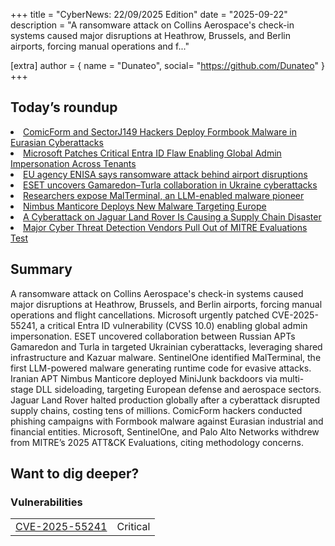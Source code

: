 +++
  title = "CyberNews: 22/09/2025 Edition"
  date = "2025-09-22"
  description = "A ransomware attack on Collins Aerospace's check-in systems caused major disruptions at Heathrow, Brussels, and Berlin airports, forcing manual operations and f..."

  [extra]
  author = { name = "Dunateo", social= "https://github.com/Dunateo" }
  +++
<html><body>
<h2>Today’s roundup</h2>
<li><a href='https://thehackernews.com/2025/09/comicform-and-sectorj149-hackers-deploy.html'>ComicForm and SectorJ149 Hackers Deploy Formbook Malware in Eurasian Cyberattacks</a></li>
<li><a href='https://thehackernews.com/2025/09/microsoft-patches-critical-entra-id.html'>Microsoft Patches Critical Entra ID Flaw Enabling Global Admin Impersonation Across Tenants</a></li>
<li><a href='https://securityaffairs.com/182440/security/eu-agency-enisa-says-ransomware-attack-behind-airport-disruptions.html'>EU agency ENISA says ransomware attack behind airport disruptions</a></li>
<li><a href='https://securityaffairs.com/182404/apt/eset-uncovers-gamaredon-turla-collaboration-in-ukraine-cyberattacks.html'>ESET uncovers Gamaredon–Turla collaboration in Ukraine cyberattacks</a></li>
<li><a href='https://securityaffairs.com/182433/malware/researchers-expose-malterminal-an-llm-enabled-malware-pioneer.html'>Researchers expose MalTerminal, an LLM-enabled malware pioneer</a></li>
<li><a href='https://research.checkpoint.com/2025/nimbus-manticore-deploys-new-malware-targeting-europe/'>Nimbus Manticore Deploys New Malware Targeting Europe</a></li>
<li><a href='https://www.wired.com/story/jlr-jaguar-land-rover-cyberattack-supply-chain-disaster/'>A Cyberattack on Jaguar Land Rover Is Causing a Supply Chain Disaster</a></li>
<li><a href='https://www.infosecurity-magazine.com/news/cyber-vendors-pull-out-mitre/'>Major Cyber Threat Detection Vendors Pull Out of MITRE Evaluations Test</a></li>
<h2>Summary</h2>
<p>A ransomware attack on Collins Aerospace's check-in systems caused major disruptions at Heathrow, Brussels, and Berlin airports, forcing manual operations and flight cancellations. Microsoft urgently patched CVE-2025-55241, a critical Entra ID vulnerability (CVSS 10.0) enabling global admin impersonation. ESET uncovered collaboration between Russian APTs Gamaredon and Turla in targeted Ukrainian cyberattacks, leveraging shared infrastructure and Kazuar malware. SentinelOne identified MalTerminal, the first LLM-powered malware generating runtime code for evasive attacks. Iranian APT Nimbus Manticore deployed MiniJunk backdoors via multi-stage DLL sideloading, targeting European defense and aerospace sectors. Jaguar Land Rover halted production globally after a cyberattack disrupted supply chains, costing tens of millions. ComicForm hackers conducted phishing campaigns with Formbook malware against Eurasian industrial and financial entities. Microsoft, SentinelOne, and Palo Alto Networks withdrew from MITRE’s 2025 ATT&CK Evaluations, citing methodology concerns.</p>
<h2>Want to dig deeper?</h2>
<h3>Vulnerabilities</h3>
<table><tbody><tr> <td><a href='https://vulnerability.circl.lu/vuln/CVE-2025-55241'>CVE-2025-55241</a></td>  <td data-severity='Critical'>Critical</td> </tr>
</tbody></table></body></html>